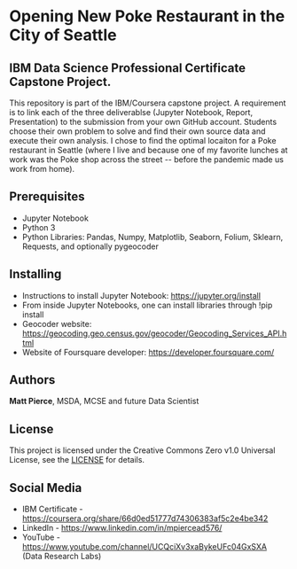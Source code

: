 # Opening New Poke Restaurant in the City of Seattle

## IBM Data Science Professional Certificate Capstone Project.
This repository is  part of the IBM/Coursera capstone project.  A requirement is to link each of the three deliverablse (Jupyter Notebook, Report, Presentation) to the submission from your own GitHub account. Students choose their own problem to solve and find their own source data and execute their own analysis.  I chose  to find the optimal locaiton for a Poke restaurant in Seattle (where I live and because one of my favorite lunches at work was the Poke shop across the street -- before the pandemic made us work from home).

## Prerequisites
* Jupyter Notebook
* Python 3
* Python Libraries: Pandas, Numpy, Matplotlib, Seaborn, Folium, Sklearn, Requests, and optionally pygeocoder

## Installing
* Instructions to install Jupyter Notebook: https://jupyter.org/install
* From inside Jupyter Notebooks, one can install libraries through !pip install <package-name>
* Geocoder website: https://geocoding.geo.census.gov/geocoder/Geocoding_Services_API.html
* Website of Foursquare developer: https://developer.foursquare.com/
  
## Authors
**Matt Pierce**, MSDA, MCSE and future Data Scientist

## License
This project is licensed under the Creative Commons Zero v1.0 Universal License, see the [LICENSE](./LICENSE) for details.


## Social Media
* IBM Certificate - https://coursera.org/share/66d0ed51777d74306383af5c2e4be342
* LinkedIn - https://www.linkedin.com/in/mpiercead576/
* YouTube - https://www.youtube.com/channel/UCQciXv3xaBykeUFc04GxSXA  (Data Research Labs)
